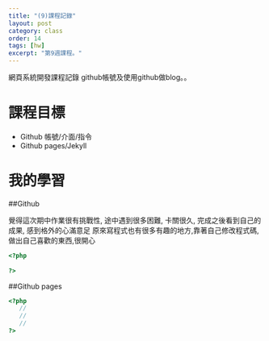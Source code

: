 ```yaml
---
title: "(9)課程記錄"
layout: post
category: class
order: 14
tags: [hw]
excerpt: "第9週課程。"
---
```

網頁系統開發課程記錄
github帳號及使用github做blog。。

# 課程目標
- Github 帳號/介面/指令
- Github pages/Jekyll

# 我的學習

##Github

覺得這次期中作業很有挑戰性,
途中遇到很多困難,
卡關很久,
完成之後看到自己的成果,
感到格外的心滿意足
原來寫程式也有很多有趣的地方,靠著自己修改程式碼,做出自己喜歡的東西,很開心


```php
<?php
   
?>
```
##Github pages

```php
<?php
   //
   //
   //
?>
```


[1]: https://github.com/        "GitHub"
[2]: https://pages.github.com/  "GitHub Pages"
[3]: https://jekyllrb.com/      "Jekyll"
[4]: http://markdown.tw         "Markdown文件"
[5]: http://dillinger.io/       "Dillinger"








